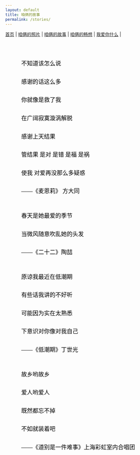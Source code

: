 ```yaml
---
layout: default
title: 咱俩的故事
permalink: /stories/
---
```


<nav>
  <a href="/">首页</a> |
  <a href="/photos">咱俩的照片</a> |
  <a href="/stories">咱俩的故事</a> |
  <a href="/future">咱俩的畅想</a> |
  <a href="/love">我爱你什么</a> |
</nav>

<style>
  /* 整体容器 */
  .story-container {
    width: 80%;
    margin: 40px auto;
    font-family: "KaiTi", "楷体", serif; /* 楷体字体 */
  }

  /* 每段歌词作为一个链接块 */
  .story-link {
    display: block;
    font-size: 18px;
    color: black;
    text-decoration: none;
    margin: 20px 0;
    white-space: pre-line; /* 保留歌词换行 */
    line-height: 1.6;
    transition: color 0.2s;
  }

  .story-link:hover {
    color: #555; /* 鼠标悬停时变灰 */
  }
</style>

<div class="story-container">
  <a href="/story1" class="story-link">
    不知道该怎么说<br>
    感谢的话这么多<br>
    你就像是救了我<br>
    在广阔寂寞漩涡解脱<br>
    感谢上天结果<br>
    管结果 是对 是错 是福 是祸<br>
    使我 对爱再没那么多疑惑<br>
    ——《麦恩莉》 方大同
  </a>

  <a href="/story2" class="story-link">
    春天是她最爱的季节<br>
    当微风随意吹乱她的头发<br>
    ——《二十二》陶喆
  </a>

  <a href="/story3" class="story-link">
    原谅我最近在低潮期<br>
    有些话我讲的不好听<br>
    可能因为实在太熟悉<br>
    下意识对你像对我自己<br>
    ——《低潮期》丁世光
  </a>

  <a href="/story4" class="story-link">
    故乡哟故乡<br>
    爱人哟爱人<br>
    既然都忘不掉<br>
    不如就装着吧<br>
    ——《道别是一件难事》上海彩虹室内合唱团
  </a>
</div>






